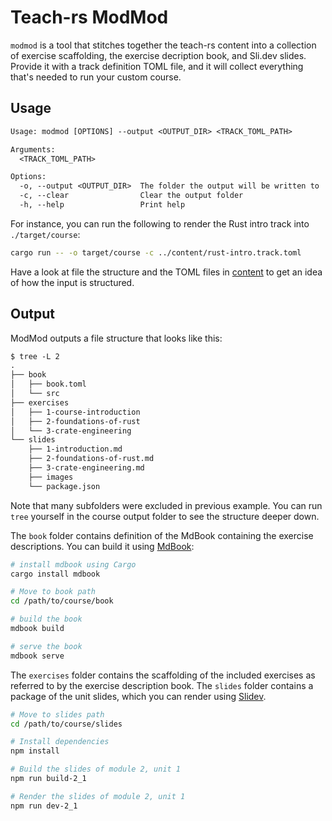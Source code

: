 # Teach-rs ModMod

`modmod` is a tool that stitches together the teach-rs content into a collection of exercise scaffolding, the exercise decription book, and Sli.dev slides.
Provide it with a track definition TOML file, and it will collect everything that's needed to run your custom course.

## Usage
```txt
Usage: modmod [OPTIONS] --output <OUTPUT_DIR> <TRACK_TOML_PATH>

Arguments:
  <TRACK_TOML_PATH>  

Options:
  -o, --output <OUTPUT_DIR>  The folder the output will be written to
  -c, --clear                Clear the output folder
  -h, --help                 Print help
```

For instance, you can run the following to render the Rust intro track into `./target/course`:

```bash
cargo run -- -o target/course -c ../content/rust-intro.track.toml
````

Have a look at file the structure and the TOML files in [content](../content) to get an idea of how the input is structured.

## Output

ModMod outputs a file structure that looks like this:

```txt
$ tree -L 2
.
├── book
│   ├── book.toml
│   └── src
├── exercises
│   ├── 1-course-introduction
│   ├── 2-foundations-of-rust
│   └── 3-crate-engineering
└── slides
    ├── 1-introduction.md
    ├── 2-foundations-of-rust.md
    ├── 3-crate-engineering.md
    ├── images
    └── package.json
````
Note that many subfolders were excluded in previous example. You can run `tree` yourself in the course output folder to see the structure deeper down.

The `book` folder contains definition of the MdBook containing the exercise descriptions. You can build it using [MdBook](https://github.com/rust-lang/mdBook):
```bash
# install mdbook using Cargo
cargo install mdbook

# Move to book path
cd /path/to/course/book

# build the book
mdbook build

# serve the book
mdbook serve
````

The `exercises` folder contains the scaffolding of the included exercises as referred to by the exercise description book.
The `slides` folder contains a package of the unit slides, which you can render using [Slidev](https://sli.dev).
```bash
# Move to slides path
cd /path/to/course/slides

# Install dependencies
npm install

# Build the slides of module 2, unit 1
npm run build-2_1

# Render the slides of module 2, unit 1
npm run dev-2_1
```

